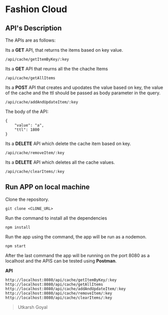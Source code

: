 # Fashion Cloud

## API's Description
The APIs are as follows:

Its a **GET** API, that returns the items based on key value.

```
/api/cache/getItemByKey/:key 
``` 
Its a **GET** API that reurns all the the chache Items

```
/api/cache/getAllItems
```

Its a **POST** API that creates and upodates the value based on key, the value of the cache and the ttl should be passed as body parameter in the query.
```
/api/cache/addAndUpdateItem/:key
```
The body of the API:
```
{
    "value": "a",
    "ttl": 1800
}
```

Its a **DELETE** API which delete the cache item based on key.
```
/api/cache/removeItem/:key
```

Its a **DELETE** API which deletes all the cache values.

```
/api/cache/clearItems/:key
```







## Run APP on local machine
Clone the repository.
```
git clone <CLONE_URL>
```

Run the command to install all the dependencies
```
npm install
```

Run the app using the command, the app will be run as a nodemon.

```
npm start
```

After the last command the app will be running on the port 8080 as a localhost and the APIS can be tested using **Postman**.

**API**
```
http://localhost:8080/api/cache/getItemByKey/:key 
http://localhost:8080/api/cache/getAllItems
http://localhost:8080/api/cache/addAndUpdateItem/:key
http://localhost:8080/api/cache/removeItem/:key
http://localhost:8080/api/cache/clearItems/:key
```

>Utkarsh Goyal


